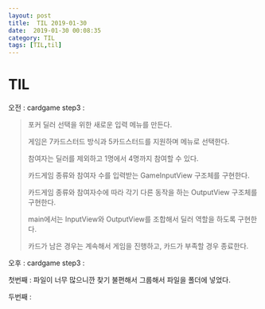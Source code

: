 ```yaml
---
layout: post
title:  TIL 2019-01-30
date:  2019-01-30 00:08:35
category: TIL
tags: [TIL,til]
---
```


# TIL

오전 : cardgame step3 : 

> 포커 딜러 선택을 위한 새로운 입력 메뉴를 만든다.
>
>  게임은 7카드스터드 방식과 5카드스터드를 지원하며 메뉴로 선택한다.
>
>  참여자는 딜러를 제외하고 1명에서 4명까지 참여할 수 있다.
>
>  카드게임 종류와 참여자 수를 입력받는 GameInputView 구조체를 구현한다.
>
>  카드게임 종류와 참여자수에 따라 각기 다른 동작을 하는 OutputView 구조체를 구현한다.
>
>  main에서는 InputView와 OutputView를 조합해서 딜러 역할을 하도록 구현한다.
>
>  카드가 남은 경우는 계속해서 게임을 진행하고, 카드가 부족할 경우 종료한다.

오후 : cardgame step3 : 



첫번째 : 파일이 너무 많으니깐 찾기 불편해서 그룹해서 파일을 폴더에 넣었다.

두번째 : 


